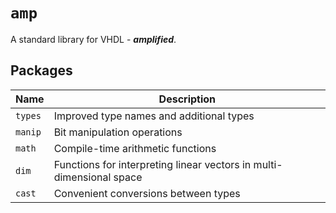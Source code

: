 # `amp`

A standard library for VHDL - ___amplified___.

## Packages

Name | Description
-- | --
`types` | Improved type names and additional types
`manip` | Bit manipulation operations
`math` | Compile-time arithmetic functions
`dim` | Functions for interpreting linear vectors in multi-dimensional space
`cast` | Convenient conversions between types